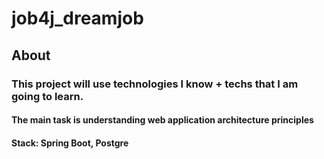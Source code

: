 # job4j_dreamjob

## About

### This project will use technologies I know + techs that I am going to learn.

#### The main task is understanding web application architecture principles

#### Stack: Spring Boot, Postgre
